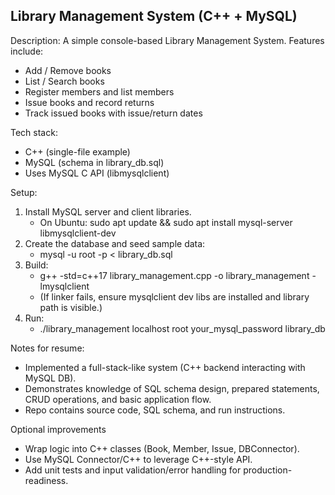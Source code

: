 Library Management System (C++ + MySQL)
---------------------------------------
Description:
A simple console-based Library Management System. Features include:
- Add / Remove books
- List / Search books
- Register members and list members
- Issue books and record returns
- Track issued books with issue/return dates

Tech stack:
- C++ (single-file example)
- MySQL (schema in library_db.sql)
- Uses MySQL C API (libmysqlclient)

Setup:
1. Install MySQL server and client libraries.
   - On Ubuntu: sudo apt update && sudo apt install mysql-server libmysqlclient-dev
2. Create the database and seed sample data:
   - mysql -u root -p < library_db.sql
3. Build:
   - g++ -std=c++17 library_management.cpp -o library_management -lmysqlclient
   - (If linker fails, ensure mysqlclient dev libs are installed and library path is visible.)
4. Run:
   - ./library_management localhost root your_mysql_password library_db

Notes for resume:
- Implemented a full-stack-like system (C++ backend interacting with MySQL DB).
- Demonstrates knowledge of SQL schema design, prepared statements, CRUD operations, and basic application flow.
- Repo contains source code, SQL schema, and run instructions.

Optional improvements 
- Wrap logic into C++ classes (Book, Member, Issue, DBConnector).
- Use MySQL Connector/C++ to leverage C++-style API.
- Add unit tests and input validation/error handling for production-readiness.
